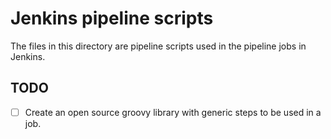 # Jenkins pipeline scripts

The files in this directory are pipeline scripts used in the pipeline jobs in Jenkins.

## TODO

- [ ] Create an open source groovy library with generic steps to be used in a job.  